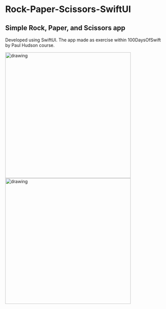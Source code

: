 # Rock-Paper-Scissors-SwiftUI
## Simple Rock, Paper, and Scissors app 
Developed using SwiftUI. The app made as exercise within 100DaysOfSwift by Paul Hudson course.

<img src="https://user-images.githubusercontent.com/37950576/205490750-33a3b4ce-54a1-44e3-8ae3-89355c056a7e.png" alt="drawing" width="400"/> <img src="https://user-images.githubusercontent.com/37950576/205490905-3ddb6fc4-0679-4455-8c99-2096d20b2c91.png" alt="drawing" width="400"/>
